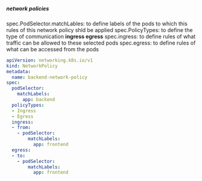 ##### network policies

spec.PodSelector.matchLables: to define labels of the pods to which this rules of this network policy shld be applied
spec.PolicyTypes: to define the type of communication **ingress egress**
spec.ingress: to define rules of what traffic can be allowed to these selected pods
spec.egress: to define rules of what can be accessed from the pods

```yaml
apiVersion: networking.k8s.io/v1
kind: NetworkPolicy
metadata:
  name: backend-network-policy
spec:
  podSelector:
    matchLabels:
      app: backend
  policyTypes:
  - Ingress
  - Egress
  ingress:
  - from:
    - podSelector:
        matchLabels:
          app: frontend
  egress:
  - to:
    - podSelector:
        matchLabels:
          app: frontend

```
